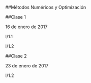 ##Métodos Numéricos y Optimización

##Clase 1

16 de enero de 2017

I/1.1

I/1.2

##Clase 2

23 de enero de 2017

I/1.2


